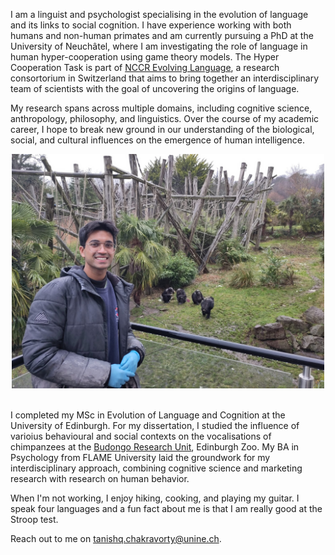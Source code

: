 I am a linguist and psychologist specialising in the evolution of language and its links to social cognition. I have experience working with both humans and non-human primates and am currently pursuing a PhD at the University of Neuchâtel, where I am investigating the role of language in human hyper-cooperation using game theory models. The Hyper Cooperation Task is part of [NCCR Evolving Language](https://evolvinglanguage.ch), a research consortorium in Switzerland that aims to bring together an interdisciplinary team of scientists with the goal of uncovering the origins of language.

My research spans across multiple domains, including cognitive science, anthropology, philosophy, and linguistics. Over the course of my academic career, I hope to break new ground in our understanding of the biological, social, and cultural influences on the emergence of human intelligence.

<div align="center"><img src="assets/img/IMG-20231209-WA0014.jpg" width="500"></div>
<br/>

I completed my MSc in Evolution of Language and Cognition at the University of Edinburgh. For my dissertation, I studied the influence of varioius behavioural and social contexts on the vocalisations of chimpanzees at the [Budongo Research Unit](https://living-links.org/about/living-links-budongo-consortium/), Edinburgh Zoo. My BA in Psychology from FLAME University laid the groundwork for my interdisciplinary approach, combining cognitive science and marketing research with research on human behavior.

When I'm not working, I enjoy hiking, cooking, and playing my guitar. I speak four languages and a fun fact about me is that I am really good at the Stroop test.

Reach out to me on [tanishq.chakravorty@unine.ch](mailto:tanishq.chakravorty@unine.ch).
